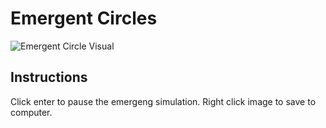 # Emergent Circles

![Emergent Circle Visual](/images/emergent-circles.png)

## Instructions

Click enter to pause the emergeng simulation. Right click image to save to computer.
